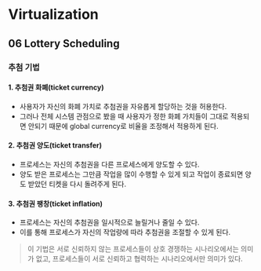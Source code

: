 # Virtualization 
## 06 Lottery Scheduling

### 추첨 기법
#### 1. 추첨권 화폐(ticket currency)
- 사용자가 자신의 화폐 가치로 추첨권을 자유롭게 할당하는 것을 허용한다.
- 그러나 전체 시스템 관점으로 봤을 때 사용자가 정한 화폐 가치들이 그대로 적용되면 안되기 때문에 global currency로 비율을 조정해서 적용하게 된다.
#### 2. 추첨권 양도(ticket transfer)
- 프로세스는 자신의 추첨권을 다른 프로세스에게 양도할 수 있다.
- 양도 받은 프로세스는 그만큼 작업을 많이 수행할 수 있게 되고 작업이 종료되면 양도 받았던 티켓을 다시 돌려주게 된다.
#### 3. 추첨권 팽창(ticket inflation)
- 프로세스는 자신의 추첨권을 일시적으로 늘릴거나 줄일 수 있다.
- 이를 통해 프로세스가 자신의 작업량에 따라 추첨권을 조절할 수 있게 된다.
> 이 기법은 서로 신뢰하지 않는 프로세스들이 상호 경쟁하는 시나리오에서는 의미가 없고, 프로세스들이 서로 신뢰하고 협력하는 시나리오에서만 의미가 있다.